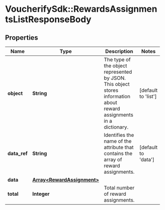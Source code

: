 # VoucherifySdk::RewardsAssignmentsListResponseBody

## Properties

| Name | Type | Description | Notes |
| ---- | ---- | ----------- | ----- |
| **object** | **String** | The type of the object represented by JSON. This object stores information about reward assignments in a dictionary. | [default to &#39;list&#39;] |
| **data_ref** | **String** | Identifies the name of the attribute that contains the array of reward assignments. | [default to &#39;data&#39;] |
| **data** | [**Array&lt;RewardAssignment&gt;**](RewardAssignment.md) |  |  |
| **total** | **Integer** | Total number of reward assignments. |  |

